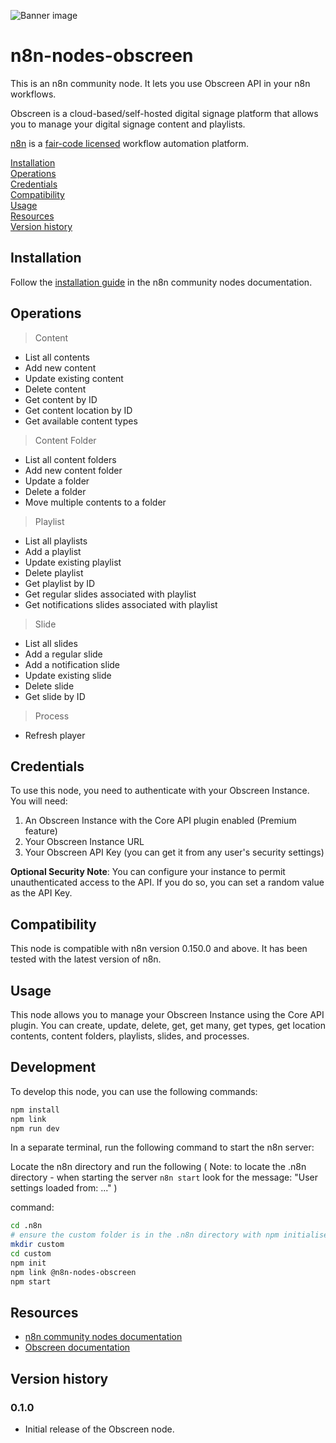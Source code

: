 ![Banner image](https://user-images.githubusercontent.com/10284570/173569848-c624317f-42b1-45a6-ab09-f0ea3c247648.png)

# n8n-nodes-obscreen

This is an n8n community node. It lets you use Obscreen API in your n8n workflows.

Obscreen is a cloud-based/self-hosted digital signage platform that allows you to manage your digital signage content and playlists.

[n8n](https://n8n.io/) is a [fair-code licensed](https://docs.n8n.io/reference/license/) workflow automation platform.

[Installation](#installation)  
[Operations](#operations)  
[Credentials](#credentials)  
[Compatibility](#compatibility)  
[Usage](#usage)  
[Resources](#resources)  
[Version history](#version-history)  

## Installation

Follow the [installation guide](https://docs.n8n.io/integrations/community-nodes/installation/) in the n8n community nodes documentation.

## Operations

> Content
- List all contents
- Add new content
- Update existing content
- Delete content
- Get content by ID
- Get content location by ID
- Get available content types

> Content Folder
- List all content folders
- Add new content folder
- Update a folder
- Delete a folder
- Move multiple contents to a folder

> Playlist
- List all playlists
- Add a playlist
- Update existing playlist
- Delete playlist
- Get playlist by ID
- Get regular slides associated with playlist
- Get notifications slides associated with playlist

> Slide
- List all slides
- Add a regular slide
- Add a notification slide
- Update existing slide
- Delete slide
- Get slide by ID

> Process
- Refresh player

## Credentials

To use this node, you need to authenticate with your Obscreen Instance. You will need:

1. An Obscreen Instance with the Core API plugin enabled (Premium feature)
1. Your Obscreen Instance URL
2. Your Obscreen API Key (you can get it from any user's security settings)

**Optional Security Note**: You can configure your instance to permit unauthenticated access to the API. If you do so, you can set a random value as the API Key.

## Compatibility

This node is compatible with n8n version 0.150.0 and above. It has been tested with the latest version of n8n.

## Usage

This node allows you to manage your Obscreen Instance using the Core API plugin. You can create, update, delete, get, get many, get types, get location contents, content folders, playlists, slides, and processes.

## Development

To develop this node, you can use the following commands:

```bash
npm install
npm link
npm run dev
```
In a separate terminal, run the following command to start the n8n server:

Locate the n8n directory and run the following 
( Note: to locate the .n8n directory - when starting the server `n8n start` look for the message: "User settings loaded from: ..." ) 

command:
```bash
cd .n8n
# ensure the custom folder is in the .n8n directory with npm initialised
mkdir custom    
cd custom 
npm init
npm link @n8n-nodes-obscreen
npm start
```


## Resources

* [n8n community nodes documentation](https://docs.n8n.io/integrations/community-nodes/)
* [Obscreen documentation](https://docs.obscreen.io/)

## Version history

### 0.1.0
- Initial release of the Obscreen node.
